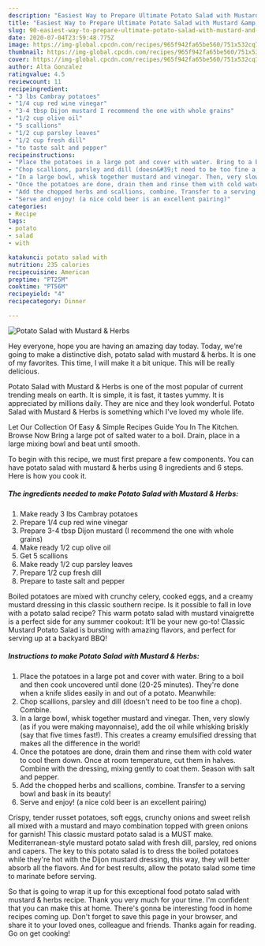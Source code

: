 ```yaml
---
description: "Easiest Way to Prepare Ultimate Potato Salad with Mustard &amp;amp; Herbs"
title: "Easiest Way to Prepare Ultimate Potato Salad with Mustard &amp;amp; Herbs"
slug: 90-easiest-way-to-prepare-ultimate-potato-salad-with-mustard-and-amp-herbs
date: 2020-07-04T23:59:48.775Z
image: https://img-global.cpcdn.com/recipes/965f942fa65be560/751x532cq70/potato-salad-with-mustard-herbs-recipe-main-photo.jpg
thumbnail: https://img-global.cpcdn.com/recipes/965f942fa65be560/751x532cq70/potato-salad-with-mustard-herbs-recipe-main-photo.jpg
cover: https://img-global.cpcdn.com/recipes/965f942fa65be560/751x532cq70/potato-salad-with-mustard-herbs-recipe-main-photo.jpg
author: Alta Gonzalez
ratingvalue: 4.5
reviewcount: 11
recipeingredient:
- "3 lbs Cambray potatoes"
- "1/4 cup red wine vinegar"
- "3-4 tbsp Dijon mustard I recommend the one with whole grains"
- "1/2 cup olive oil"
- "5 scallions"
- "1/2 cup parsley leaves"
- "1/2 cup fresh dill"
- "to taste salt and pepper"
recipeinstructions:
- "Place the potatoes in a large pot and cover with water. Bring to a boil and then cook uncovered until done (20-25 minutes). They&#39;re done when a knife slides easily in and out of a potato. Meanwhile:"
- "Chop scallions, parsley and dill (doesn&#39;t need to be too fine a chop). Combine."
- "In a large bowl, whisk together mustard and vinegar. Then, very slowly (as if you were making mayonnaise), add the oil while whisking briskly (say that five times fast!). This creates a creamy emulsified dressing that makes all the difference in the world!"
- "Once the potatoes are done, drain them and rinse them with cold water to cool them down. Once at room temperature, cut them in halves. Combine with the dressing, mixing gently to coat them. Season with salt and pepper."
- "Add the chopped herbs and scallions, combine. Transfer to a serving bowl and bask in its beauty!"
- "Serve and enjoy! (a nice cold beer is an excellent pairing)"
categories:
- Recipe
tags:
- potato
- salad
- with

katakunci: potato salad with 
nutrition: 235 calories
recipecuisine: American
preptime: "PT25M"
cooktime: "PT56M"
recipeyield: "4"
recipecategory: Dinner

---
```



![Potato Salad with Mustard &amp; Herbs](https://img-global.cpcdn.com/recipes/965f942fa65be560/751x532cq70/potato-salad-with-mustard-herbs-recipe-main-photo.jpg)

Hey everyone, hope you are having an amazing day today. Today, we're going to make a distinctive dish, potato salad with mustard &amp; herbs. It is one of my favorites. This time, I will make it a bit unique. This will be really delicious.

Potato Salad with Mustard &amp; Herbs is one of the most popular of current trending meals on earth. It is simple, it is fast, it tastes yummy. It is appreciated by millions daily. They are nice and they look wonderful. Potato Salad with Mustard &amp; Herbs is something which I've loved my whole life.

Let Our Collection Of Easy &amp; Simple Recipes Guide You In The Kitchen. Browse Now Bring a large pot of salted water to a boil. Drain, place in a large mixing bowl and beat until smooth.


To begin with this recipe, we must first prepare a few components. You can have potato salad with mustard &amp; herbs using 8 ingredients and 6 steps. Here is how you cook it.

<!--inarticleads1-->

##### The ingredients needed to make Potato Salad with Mustard &amp; Herbs:

1. Make ready 3 lbs Cambray potatoes
1. Prepare 1/4 cup red wine vinegar
1. Prepare 3-4 tbsp Dijon mustard (I recommend the one with whole grains)
1. Make ready 1/2 cup olive oil
1. Get 5 scallions
1. Make ready 1/2 cup parsley leaves
1. Prepare 1/2 cup fresh dill
1. Prepare to taste salt and pepper


Boiled potatoes are mixed with crunchy celery, cooked eggs, and a creamy mustard dressing in this classic southern recipe. Is it possible to fall in love with a potato salad recipe? This warm potato salad with mustard vinaigrette is a perfect side for any summer cookout: It&#39;ll be your new go-to! Classic Mustard Potato Salad is bursting with amazing flavors, and perfect for serving up at a backyard BBQ! 

<!--inarticleads2-->

##### Instructions to make Potato Salad with Mustard &amp; Herbs:

1. Place the potatoes in a large pot and cover with water. Bring to a boil and then cook uncovered until done (20-25 minutes). They&#39;re done when a knife slides easily in and out of a potato. Meanwhile:
1. Chop scallions, parsley and dill (doesn&#39;t need to be too fine a chop). Combine.
1. In a large bowl, whisk together mustard and vinegar. Then, very slowly (as if you were making mayonnaise), add the oil while whisking briskly (say that five times fast!). This creates a creamy emulsified dressing that makes all the difference in the world!
1. Once the potatoes are done, drain them and rinse them with cold water to cool them down. Once at room temperature, cut them in halves. Combine with the dressing, mixing gently to coat them. Season with salt and pepper.
1. Add the chopped herbs and scallions, combine. Transfer to a serving bowl and bask in its beauty!
1. Serve and enjoy! (a nice cold beer is an excellent pairing)


Crispy, tender russet potatoes, soft eggs, crunchy onions and sweet relish all mixed with a mustard and mayo combination topped with green onions for garnish! This classic mustard potato salad is a MUST make. Mediterranean-style mustard potato salad with fresh dill, parsley, red onions and capers. The key to this potato salad is to dress the boiled potatoes while they&#39;re hot with the Dijon mustard dressing, this way, they will better absorb all the flavors. And for best results, allow the potato salad some time to marinate before serving. 

So that is going to wrap it up for this exceptional food potato salad with mustard &amp; herbs recipe. Thank you very much for your time. I'm confident that you can make this at home. There's gonna be interesting food in home recipes coming up. Don't forget to save this page in your browser, and share it to your loved ones, colleague and friends. Thanks again for reading. Go on get cooking!
